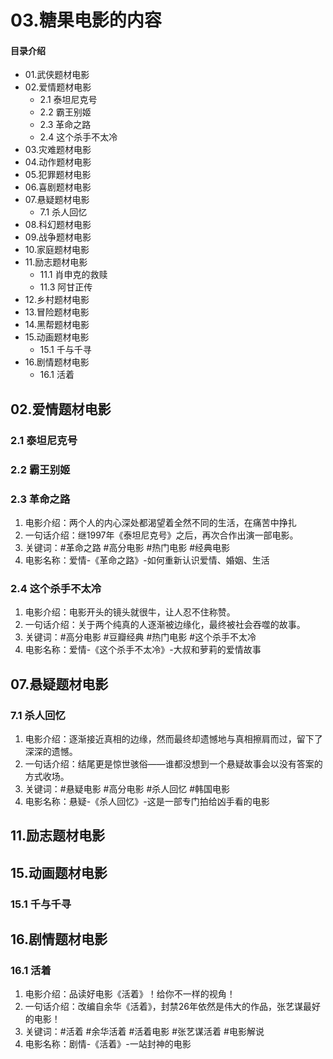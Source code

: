 # 03.糖果电影的内容
#### 目录介绍
- 01.武侠题材电影
- 02.爱情题材电影
  - 2.1 泰坦尼克号
  - 2.2 霸王别姬
  - 2.3 革命之路
  - 2.4 这个杀手不太冷
- 03.灾难题材电影
- 04.动作题材电影
- 05.犯罪题材电影
- 06.喜剧题材电影
- 07.悬疑题材电影
  - 7.1 杀人回忆
- 08.科幻题材电影
- 09.战争题材电影
- 10.家庭题材电影
- 11.励志题材电影
  - 11.1 肖申克的救赎
  - 11.3 阿甘正传
- 12.乡村题材电影
- 13.冒险题材电影
- 14.黑帮题材电影
- 15.动画题材电影
  - 15.1 千与千寻
- 16.剧情题材电影
  - 16.1 活着



## 02.爱情题材电影
### 2.1 泰坦尼克号


### 2.2 霸王别姬


### 2.3 革命之路

1. 电影介绍：两个人的内心深处都渴望着全然不同的生活，在痛苦中挣扎
2. 一句话介绍：继1997年《泰坦尼克号》之后，再次合作出演一部电影。
3. 关键词：#革命之路 #高分电影 #热门电影 #经典电影
4. 电影名称：爱情-《革命之路》-如何重新认识爱情、婚姻、生活

### 2.4 这个杀手不太冷

1. 电影介绍：电影开头的镜头就很牛，让人忍不住称赞。
2. 一句话介绍：关于两个纯真的人逐渐被边缘化，最终被社会吞噬的故事。
3. 关键词：#高分电影 #豆瓣经典 #热门电影 #这个杀手不太冷
4. 电影名称：爱情-《这个杀手不太冷》-大叔和萝莉的爱情故事

## 07.悬疑题材电影

### 7.1 杀人回忆

1. 电影介绍：逐渐接近真相的边缘，然而最终却遗憾地与真相擦肩而过，留下了深深的遗憾。
2. 一句话介绍：结尾更是惊世骇俗——谁都没想到一个悬疑故事会以没有答案的方式收场。
3. 关键词：#悬疑电影 #高分电影 #杀人回忆 #韩国电影
4. 电影名称：悬疑-《杀人回忆》-这是一部专门拍给凶手看的电影


## 11.励志题材电影

## 15.动画题材电影

### 15.1 千与千寻

## 16.剧情题材电影

### 16.1 活着

1. 电影介绍：品读好电影《活着》！给你不一样的视角！
2. 一句话介绍：改编自余华《活着》，封禁26年依然是伟大的作品，张艺谋最好的电影！
3. 关键词：#活着 #余华活着 #活着电影 #张艺谋活着 #电影解说
4. 电影名称：剧情-《活着》-一站封神的电影



